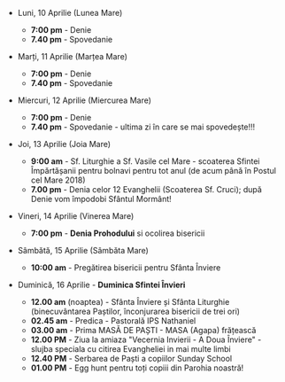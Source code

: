 * <label>Luni, 10 Aprilie (Lunea Mare)</label>
  * **7:00 pm** - Denie
  * **7.40 pm** - Spovedanie

* <label>Marți, 11 Aprilie (Marțea Mare)</label>
  * **7:00 pm** - Denie
  * **7.40 pm** - Spovedanie

* <label>Miercuri, 12 Aprilie (Miercurea Mare)</label>
  * **7:00 pm** - Denie
  * **7.40 pm** - Spovedanie - ultima zi în care se mai spovedește!!!

* <label>Joi, 13 Aprilie (Joia Mare)</label>
  * **9:00 am** - Sf. Liturghie a Sf. Vasile cel Mare - scoaterea Sfintei Împărtășanii pentru bolnavi pentru tot anul (de acum până în Postul cel Mare 2018)
  * **7.00 pm** - Denia celor 12 Evanghelii (Scoaterea Sf. Cruci); după Denie vom împodobi Sfântul Mormânt!

* <label>Vineri, 14 Aprilie (Vinerea Mare)</label>
  * **7:00 pm** - **Denia Prohodului** si ocolirea bisericii

* <label>Sâmbătă, 15 Aprilie (Sâmbăta Mare)</label>
  * **10:00 am** - Pregătirea bisericii pentru Sfânta Înviere


* <label class="primary">Duminică, 16 Aprilie</label> - <strong>Duminica Sfintei Învieri</strong>
  * **12.00 am** (noaptea) - Sfânta Înviere și Sfânta Liturghie (binecuvântarea Paștilor, înconjurarea bisericii de trei ori)
  * **02.45 am** - Predica - Pastorală IPS Nathaniel
  * **03.00 am** - Prima MASĂ DE PAȘTI - MASA (Agapa) frățească
  * **12.00 PM** - Ziua la amiaza "Vecernia Invierii - A Doua Înviere" - slujba speciala cu citirea Evangheliei in mai multe limbi
  * **12.40 PM** - Serbarea de Paști a copiilor Sunday School
  * **01.00 PM** - Egg hunt pentru toți copiii din Parohia noastră!